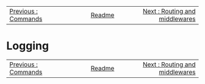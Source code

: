<!-- menu --><table style='width:100%'><tr><td style='width: 33%'><div style="text-align: left"><a href="./104-commands.md">Previous : Commands</a></div></td><td style='width: 33%; text-align: center'><div style="Center"><a href="./README.md"> Readme</a></div></td><td style='width: 33%'><div style="text-align: right"><a href="./106-routing-and-middlewares.md">Next : Routing and middlewares</a></div></td></tr></table>

# Logging

<!-- menu --><table style='width:100%'><tr><td style='width: 33%'><div style="text-align: left"><a href="./104-commands.md">Previous : Commands</a></div></td><td style='width: 33%; text-align: center'><div style="Center"><a href="./README.md"> Readme</a></div></td><td style='width: 33%'><div style="text-align: right"><a href="./106-routing-and-middlewares.md">Next : Routing and middlewares</a></div></td></tr></table>
